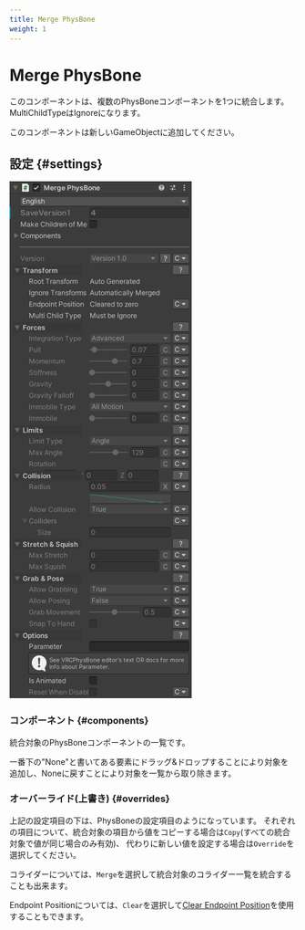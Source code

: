 ```yaml
---
title: Merge PhysBone
weight: 1
---
```


# Merge PhysBone

このコンポーネントは、複数のPhysBoneコンポーネントを1つに統合します。
MultiChildTypeはIgnoreになります。

このコンポーネントは新しいGameObjectに追加してください。

## 設定 {#settings}

![component.png](component.png)

### コンポーネント {#components}

統合対象のPhysBoneコンポーネントの一覧です。

一番下の"None"と書いてある要素にドラッグ&ドロップすることにより対象を追加し、Noneに戻すことにより対象を一覧から取り除きます。

### オーバーライド(上書き) {#overrides}

上記の設定項目の下は、PhysBoneの設定項目のようになっています。
それぞれの項目について、統合対象の項目から値をコピーする場合は`Copy`(すべての統合対象で値が同じ場合のみ有効)、
代わりに新しい値を設定する場合は`Override`を選択してください。

コライダーについては、`Merge`を選択して統合対象のコライダー一覧を統合することも出来ます。

Endpoint Positionについては、`Clear`を選択して[Clear Endpoint Position](../clear-endpoint-position)を使用することもできます。
